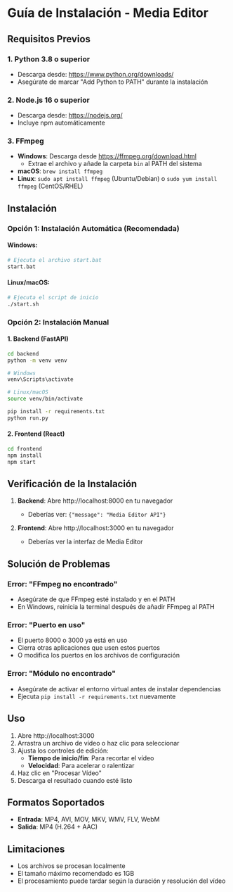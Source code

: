 # Guía de Instalación - Media Editor

## Requisitos Previos

### 1. Python 3.8 o superior
- Descarga desde: https://www.python.org/downloads/
- Asegúrate de marcar "Add Python to PATH" durante la instalación

### 2. Node.js 16 o superior
- Descarga desde: https://nodejs.org/
- Incluye npm automáticamente

### 3. FFmpeg
- **Windows**: Descarga desde https://ffmpeg.org/download.html
  - Extrae el archivo y añade la carpeta `bin` al PATH del sistema
- **macOS**: `brew install ffmpeg`
- **Linux**: `sudo apt install ffmpeg` (Ubuntu/Debian) o `sudo yum install ffmpeg` (CentOS/RHEL)

## Instalación

### Opción 1: Instalación Automática (Recomendada)

#### Windows:
```bash
# Ejecuta el archivo start.bat
start.bat
```

#### Linux/macOS:
```bash
# Ejecuta el script de inicio
./start.sh
```

### Opción 2: Instalación Manual

#### 1. Backend (FastAPI)
```bash
cd backend
python -m venv venv

# Windows
venv\Scripts\activate

# Linux/macOS
source venv/bin/activate

pip install -r requirements.txt
python run.py
```

#### 2. Frontend (React)
```bash
cd frontend
npm install
npm start
```

## Verificación de la Instalación

1. **Backend**: Abre http://localhost:8000 en tu navegador
   - Deberías ver: `{"message": "Media Editor API"}`

2. **Frontend**: Abre http://localhost:3000 en tu navegador
   - Deberías ver la interfaz de Media Editor

## Solución de Problemas

### Error: "FFmpeg no encontrado"
- Asegúrate de que FFmpeg esté instalado y en el PATH
- En Windows, reinicia la terminal después de añadir FFmpeg al PATH

### Error: "Puerto en uso"
- El puerto 8000 o 3000 ya está en uso
- Cierra otras aplicaciones que usen estos puertos
- O modifica los puertos en los archivos de configuración

### Error: "Módulo no encontrado"
- Asegúrate de activar el entorno virtual antes de instalar dependencias
- Ejecuta `pip install -r requirements.txt` nuevamente

## Uso

1. Abre http://localhost:3000
2. Arrastra un archivo de vídeo o haz clic para seleccionar
3. Ajusta los controles de edición:
   - **Tiempo de inicio/fin**: Para recortar el vídeo
   - **Velocidad**: Para acelerar o ralentizar
4. Haz clic en "Procesar Vídeo"
5. Descarga el resultado cuando esté listo

## Formatos Soportados

- **Entrada**: MP4, AVI, MOV, MKV, WMV, FLV, WebM
- **Salida**: MP4 (H.264 + AAC)

## Limitaciones

- Los archivos se procesan localmente
- El tamaño máximo recomendado es 1GB
- El procesamiento puede tardar según la duración y resolución del vídeo
